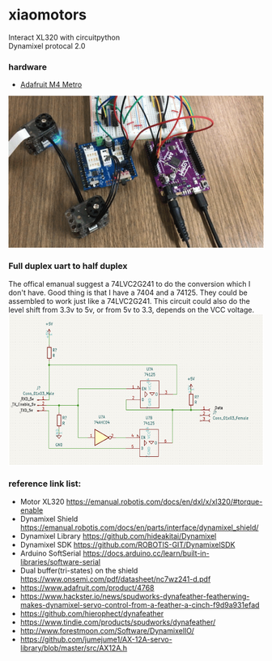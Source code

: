# xiaomotors
Interact XL320 with circuitpython<br />
Dynamixel protocal 2.0 <br />

### hardware
- [Adafruit M4 Metro](https://learn.adafruit.com/adafruit-metro-m4-express-featuring-atsamd51)

<img src="media/Motors_leds.gif" height="300"/></a>

### Full duplex uart to half duplex
The offical emanual suggest a 74LVC2G241 to do the conversion which I don't have. Good thing is that I have a 7404 and a 74125. They could be assembled to work just like a 74LVC2G241. This circuit could also do the level shift from 3.3v to 5v, or from 5v to 3.3, depends on the VCC voltage. <br /> 
<img src="media/Fullduplex2half.png" height="300"/></a>

### reference link list: 
- Motor XL320 https://emanual.robotis.com/docs/en/dxl/x/xl320/#torque-enable 
- Dynamixel Shield https://emanual.robotis.com/docs/en/parts/interface/dynamixel_shield/  
- Dynamixel Library https://github.com/hideakitai/Dynamixel 
- Dynamixel SDK https://github.com/ROBOTIS-GIT/DynamixelSDK 
- Arduino SoftSerial https://docs.arduino.cc/learn/built-in-libraries/software-serial 
- Dual buffer(tri-states) on the shield https://www.onsemi.com/pdf/datasheet/nc7wz241-d.pdf 
- https://www.adafruit.com/product/4768 
- https://www.hackster.io/news/spudworks-dynafeather-featherwing-makes-dynamixel-servo-control-from-a-feather-a-cinch-f9d9a931efad 
- https://github.com/hierophect/dynafeather 
- https://www.tindie.com/products/spudworks/dynafeather/ 
- http://www.forestmoon.com/Software/DynamixelIO/ 
- https://github.com/jumejume1/AX-12A-servo-library/blob/master/src/AX12A.h 
